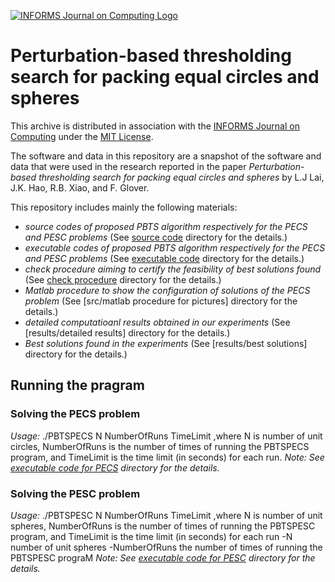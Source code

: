[![INFORMS Journal on Computing Logo](https://INFORMSJoC.github.io/logos/INFORMS_Journal_on_Computing_Header.jpg)](https://pubsonline.informs.org/journal/ijoc)

# Perturbation-based thresholding search for packing equal circles and spheres

This archive is distributed in association with the [INFORMS Journal on
Computing](https://pubsonline.informs.org/journal/ijoc) under the [MIT License](LICENSE).

The software and data in this repository are a snapshot of the software and data
that were used in the research reported in the paper _Perturbation-based thresholding search for packing equal circles and spheres_ by L.J Lai, J.K. Hao, R.B. Xiao, and F. Glover. 

This repository includes mainly the following materials: 
- _source codes of proposed PBTS algorithm respectively for the PECS and PESC problems_ (See [source code](src/source_code) directory for the details.)
- _executable codes of proposed PBTS algorithm respectively for the PECS and PESC problems_ (See [executable code](src/executable_code) directory for the details.)
- _check procedure aiming to certify the feasibility of best solutions found_ (See [check procedure](src/check_procedure) directory for the details.)
- _Matlab procedure to show the configuration of solutions of the PECS problem_ (See [src/matlab procedure for pictures] directory for the details.)
- _detailed computatioanl results obtained in our experiments_ (See [results/detailed results] directory for the details.)
- _Best solutions found in the experiments_ (See [results/best solutions] directory for the details.)

## Running the pragram

 ### Solving the PECS problem 
_Usage:_ 
./PBTSPECS    N    NumberOfRuns   TimeLimit
,where N is number of unit circles, NumberOfRuns is the number of times of running the PBTSPECS program, and TimeLimit is the time limit (in seconds) for each run. 
_Note: See [executable code for PECS](src/executable_code/PECS) directory for the details._
 ### Solving the PESC problem
_Usage:_ 
./PBTSPESC    N    NumberOfRuns   TimeLimit
,where N is number of unit spheres, NumberOfRuns is the number of times of running the PBTSPESC program, and TimeLimit is the time limit (in seconds) for each run
-N  number of unit spheres
-NumberOfRuns the number of times of running the PBTSPESC prograM
_Note: See [executable code for PESC](src/executable_code/PESC) directory for the details._
